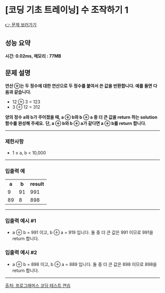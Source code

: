 <h1>[코딩 기초 트레이닝] 수 조작하기 1</h1>

<a href="https://school.programmers.co.kr/learn/courses/30/lessons/181939#">👉 문제 보러가기</a>

<h2>성능 요약</h2>
<b>시간: 0.02ms, 메모리 : 77MB</b>

<h2>문제 설명</h2>
<b>연산 ⊕는 두 정수에 대한 연산으로 두 정수를 붙여서 쓴 값을 반환합니다. 예를 들면 다음과 같습니다.</b><br>
<ul>
    <li>12 ⊕ 3 = 123</li>
    <li>3 ⊕ 12 = 312</li>
</ul>
<b>양의 정수 a와 b가 주어졌을 때, a ⊕ b와 b ⊕ a 중 더 큰 값을 return 하는 solution 함수를 완성해 주세요.</b>
<b>단, a ⊕ b와 b ⊕ a가 같다면 a ⊕ b를 return 합니다.</b>


<hr>

<h3>제한사항</h3>
<ul>
    <li>1 ≤ a, b < 10,000</li>
</ul>

<hr>

<h3>입출력 예</h3>
<table>
    <tr>
        <th>a</th>
        <th>b</th>
        <th>result</th>
    </tr>
    <tr>
        <td>9</td>
        <td>91</td>
        <td>991</td>
    </tr>
    <tr>
        <td>89</td>
        <td>8</td>
        <td>898</td>
    </tr>
</table>

<hr>

<h3>입출력 예시 #1</h3>
<ul>
    <li>a ⊕ b = 991 이고, b ⊕ a = 919 입니다. 둘 중 더 큰 값은 991 이므로 991을 return 합니다.</li>
</ul>

<h3>입출력 예시 #2</h3>
<ul>
    <li>a ⊕ b = 898 이고, b ⊕ a = 889 입니다. 둘 중 더 큰 값은 898 이므로 898을 return 합니다.</li>
</ul>

<hr>

<a href="https://school.programmers.co.kr/">출처: 프로그래머스 코딩 테스트 연습 </a>